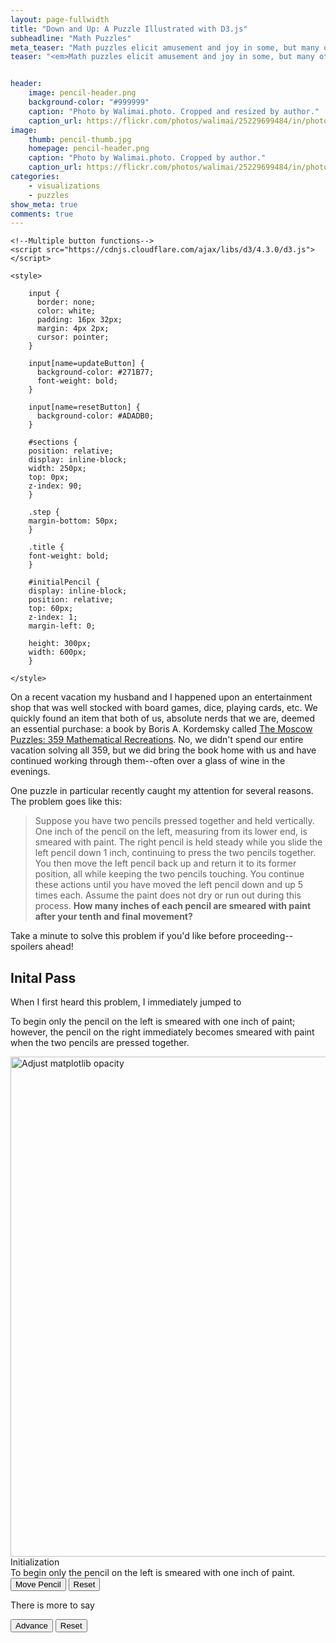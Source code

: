 ```yaml
---
layout: page-fullwidth
title: "Down and Up: A Puzzle Illustrated with D3.js"
subheadline: "Math Puzzles"
meta_teaser: "Math puzzles elicit amusement and joy in some, but many others approach with absolute dread.  Such trepidation is often unnecessary, however, because a simple visual--like the ones illustrated in this post--may be all you need to find a solution!"
teaser: "<em>Math puzzles elicit amusement and joy in some, but many others approach with absolute dread.  Such trepidation is often unnecessary, however, because a simple visual--like the ones illustrated in this post--may be all you need to find a solution!</em>"


header:
    image: pencil-header.png
    background-color: "#999999"
    caption: "Photo by Walimai.photo. Cropped and resized by author."
    caption_url: https://flickr.com/photos/walimai/25229699484/in/photolist-ErsNEG-2gWfWJp-2h2dTYD-21e7kYh-2hMuoCA-7Jhrwt-2hJD2CU-2evZDJr-2g8Rf7k-2hatveD-2hD18ss-2hdjvm1-22h15Xm-2eXYJLx-28tkg66-C89Nd-2fc34SK-2hTcErb-PFZPhK-6Y9nMP-8M2wEz-2eFmLoj-8FH3DA-yPZMyU-2hx2fnv-ZbcBFY-2hDgx14-28RNTi6-2d3nad7-acNrjv-66MwUt-8MffnB-8ADcj3-QVTA6Z-8L4iJJ-2gfnsnF-8WH13a-8N95S2-26ow8US-TATXBW-8JHvtW-2hvZXQe-8xKHNy-8YQE61-2ezu7Yc-9NmEw7-2gb7m62-8Li514-2htc6uz-2bAKBtq
image:
    thumb: pencil-thumb.jpg
    homepage: pencil-header.png
    caption: "Photo by Walimai.photo. Cropped by author."
    caption_url: https://flickr.com/photos/walimai/25229699484/in/photolist-ErsNEG-2gWfWJp-2h2dTYD-21e7kYh-2hMuoCA-7Jhrwt-2hJD2CU-2evZDJr-2g8Rf7k-2hatveD-2hD18ss-2hdjvm1-22h15Xm-2eXYJLx-28tkg66-C89Nd-2fc34SK-2hTcErb-PFZPhK-6Y9nMP-8M2wEz-2eFmLoj-8FH3DA-yPZMyU-2hx2fnv-ZbcBFY-2hDgx14-28RNTi6-2d3nad7-acNrjv-66MwUt-8MffnB-8ADcj3-QVTA6Z-8L4iJJ-2gfnsnF-8WH13a-8N95S2-26ow8US-TATXBW-8JHvtW-2hvZXQe-8xKHNy-8YQE61-2ezu7Yc-9NmEw7-2gb7m62-8Li514-2htc6uz-2bAKBtq
categories:
    - visualizations
    - puzzles
show_meta: true
comments: true
---
```


<head>
    <script type="text/javascript" src="http://mbostock.github.com/d3/d3.js"></script>

    <!--Multiple button functions-->
    <script src="https://cdnjs.cloudflare.com/ajax/libs/d3/4.3.0/d3.js"></script>  

    <style> 

        input {
          border: none;
          color: white;
          padding: 16px 32px;
          margin: 4px 2px;
          cursor: pointer;
        }
        
        input[name=updateButton] {
          background-color: #271B77;
          font-weight: bold;
        }
        
        input[name=resetButton] {
          background-color: #ADADB0;
        }
        
        #sections {
        position: relative;
        display: inline-block;
        width: 250px;
        top: 0px;
        z-index: 90;
        }
        
        .step {
        margin-bottom: 50px;
        }
        
        .title {
        font-weight: bold;
        }
        
        #initialPencil {
        display: inline-block;
        position: relative;
        top: 60px;
        z-index: 1;
        margin-left: 0;
        
        height: 300px;
        width: 600px;
        }

    </style>
</head>

<!-- Begin Post -->


On a recent vacation my husband and I happened upon an entertainment shop that was well stocked with board games, dice, playing cards, etc.  We quickly found an item that both of us, absolute nerds that we are, deemed an essential purchase: a book by Boris A. Kordemsky called [The Moscow Puzzles: 359 Mathematical Recreations](https://www.amazon.com/Moscow-Puzzles-Mathematical-Recreations-Recreational/dp/0486270785/).  No, we didn't spend our entire vacation solving all 359, but we did bring the book home with us and have continued working through them--often over a glass of wine in the evenings.  

One puzzle in particular recently caught my attention for several reasons.  The problem goes like this:

> Suppose you have two pencils pressed together and held vertically.  One inch of the pencil on the left, measuring from its lower end, is smeared with paint.  The right pencil is held steady while you slide the left pencil down 1 inch, continuing to press the two pencils together.  You then move the left pencil back up and return it to its former position, all while keeping the two pencils touching.  You continue these actions until you have moved the left pencil down and up 5 times each.  Assume the paint does not dry or run out during this process.  <b>How many inches of each pencil are smeared with paint after your tenth and final movement?</b>

Take a minute to solve this problem if you'd like before proceeding--spoilers ahead!


## Inital Pass

When I first heard this problem, I immediately jumped to 


To begin only the pencil on the left is smeared with one inch of paint; however, the pencil on the right immediately becomes smeared with paint when the two pencils are pressed together.

<img src="{{ site.urlimg }}alpha.png" alt="Adjust matplotlib opacity" width = "800">

<div id='scroller'>
  <div id='sections'>
    <section class="step">
      <div class="title">Initialization</div>
        To begin only the pencil on the left is smeared with one inch of paint.
    </section>
    <section class="step">
      <!-- another section -->
    </section>
  </div>
  <div id="initialPencil">
  </div>
</div>


<div id="paintContainer">
    <div id="option">
        <input name="updateButton" 
               type="button" 
               value="Move Pencil" 
               onclick="movePencil(); addPaint(1,800); addPaint(2,2000); incrUnits();"/>
        <input name="resetButton" 
               type="button" 
               value="Reset" 
               onclick="removePaint()"/>
    </div>
</div>

There is more to say

<div id="contraContainer">
    <div id="option">
        <input name="updateButton" 
               type="button" 
               value="Advance" 
               onclick="moveBlushers('left', 0); sickBlusher(); moveBlushers('center', 2500); sickGrinner();"/>
        <input name="resetButton" 
               type="button" 
               value="Reset"
               onclick="makeWell()"/>
</div>


<!-- Initial Pencils -->
<script>
var dataset = [1, 2];
var pencilColor = "#F0C446";
var paintColor = "#271B77";

var svg = d3.select("div#initialPencil").append("svg")
  .attr("width",300)
  .attr("height", 300)
  .attr("align","center")
  .style('transform', 'translate(50%, 0%)');

var objects = svg.append("g");

var pencils = objects.selectAll("g").data(dataset)
                .enter()
                .append("g")
                .attr("id", function(d, i) { return i; })
                .attr("transform",function(d, i) {return "translate(" + i*30 + ",0)";});

var rects = pencils.append("rect")
                   .attr("x", 30)
                   .attr("y", 30)
                   .attr("width", 30)
                   .attr("height", 180)
                   .attr("fill", pencilColor)
                   .style("fill-opacity", .7)
                   .style("stroke-width",".2em")
                   .style("stroke", pencilColor);

var triangles = pencils.append("path")
                       .attr('d', function(d,i) { 
                                var x = 0, y = 30;
                                return 'M ' + (30+x) +' '+ y + ' l 15 -30 l 15 30 z';
                             })
                       .attr("fill", pencilColor)
                       .style("fill-opacity", .4)
                       .style("stroke-width",".2em")
                       .style("stroke", pencilColor);

var tips = pencils.append("path")
                  .attr('d', function(d, i) {
                            var x = 7.5, y = 15;
                            return 'M ' + (30+x) + ' ' + y + ' l ' + x + ' ' + -y + ' l ' + x + ' ' + y + ' z';
                        })
                  .style("fill-opacity", .7)
                  .style("stroke-width",".2em")
                  .style("stroke", "#393731");
                  
var paintOne = pencils
                   .append("rect")
                   .attr("x", 30)
                   .attr("y", 180)
                   .attr("width", 30)
                   .attr("height", 30)
                   .attr("fill", paintColor)
                   .style("fill-opacity", 0.9)
                   .style("stroke-width",".2em")
                   .style("stroke", paintColor);
                   
</script>


<!-- Paint and Pencils Example -->
<script>
var dataset = [1, 2];
var pencilColor = "#F0C446";
var paintColor = "#271B77";

var svg = d3.select("div#paintContainer").append("svg")
  .attr("width",700)
  .attr("height", 400)
  .attr("align","center")
  .style('transform', 'translate(50%, 0%)');

var objects = svg.append("g");

var pencils = objects.selectAll("g").data(dataset)
                .enter()
                .append("g")
                .attr("id", function(d, i) { return i; })
                .attr("transform",function(d, i) {return "translate(" + i*50 + ",0)";});

var rects = pencils.append("rect")
                   .attr("x", 50)
                   .attr("y", 50)
                   .attr("width", 50)
                   .attr("height", 300)
                   .attr("fill", pencilColor)
                   .style("fill-opacity", .7)
                   .style("stroke-width",".2em")
                   .style("stroke", pencilColor);

var triangles = pencils.append("path")
                       .attr('d', function(d,i) { 
                                var x = 0, y = 50;
                                return 'M ' + (50+x) +' '+ y + ' l 25 -50 l 25 50 z';
                             })
                       .attr("fill", pencilColor)
                       .style("fill-opacity", .4)
                       .style("stroke-width",".2em")
                       .style("stroke", pencilColor);

var tips = pencils.append("path")
                  .attr('d', function(d, i) {
                            var x = 12.5, y = 25;
                            return 'M ' + (50+x) + ' ' + y + ' l ' + x + ' ' + -y + ' l ' + x + ' ' + y + ' z';
                        })
                  .style("fill-opacity", .7)
                  .style("stroke-width",".2em")
                  .style("stroke", "#393731");
                  
var paint = pencils.append("rect")
                   .attr("x", 50)
                   .attr("y", 300)
                   .attr("width", 50)
                   .attr("height", 50)
                   .attr("fill", paintColor)
                   .style("fill-opacity", 0.9)
                   .style("stroke-width",".2em")
                   .style("stroke", paintColor);


var text = svg.append("text");

text.attr("x", 225).attr("y", 50).attr("font-size",22);

var paintUnits = 1;

text.append("tspan").text("Paint:");
var paintText = text.append("tspan")
                    .attr("dx", 10)
                    .style("fill", paintColor)
                    .attr("font-weight", "bold")
                    .text(paintUnits + " Inch");
                  

// Functions called on button click
function movePencil() {
    d3.select("g").selectAll("*")
      .filter(function (d) { return d == 1; })
      .transition()
        .duration(750)
        .attr("transform", "translate(0,25)")
      .on("end",function() { // on end of transition...
		    d3.select(this)
		    	.transition() // second transition
					.delay(750)
					.attr("transform", "translate(0,0)")
		});
}

function addPaint(pencilNumber, delay) {
    d3.select("g").selectAll("*")
      .filter(function(d) { return d == pencilNumber; })
      .filter(function(d,i) { return i == 4; })
      .transition()
         .delay(delay)
         .attr("height", function(d) {
                            var height = d3.select(this)
                               .style('height')
                               .slice(0, -2)
                            return Math.min( Math.round(Number(height))+50, 300); } )
         .attr("y", function(d) {
                            var y = d3.select(this)
                               .style('y')
                               .slice(0, -2)
                            return Math.max( Math.round(Number(y))-50, 50); });
}


function incrUnits() {
    paintUnits++
    paintText.transition()
        .delay(2400)
        .text( Math.min(paintUnits, 6) + " Inches");
}


// Function called on reset button click
function removePaint() {
    paint
      .transition()
      .duration(500)
        .attr("y", 300)
        .attr("height", 50);
    paintUnits = 1
    paintText.transition()
        .delay(250)
        .text( paintUnits + " Inch");
}


</script>



<!-- Contra Example -->
<script>
var data = [1, 2, 3, 4, 5];

var s = d3.select("div#contraContainer").append("svg")
  .attr("width",700)
  .attr("height", 400)
  .style('transform', 'translate(40%, 5%)');
  
var blushGroup = s.append("g").attr("id", "blushers");
  
var blushers = blushGroup.selectAll("image").data(data)
    .enter()
    .append("image")
    .attr('xlink:href', function (d, i) {
                            if (i == 0) { return "{{ site.urlimg }}emoji_sick.png"; }
                            else { return "{{ site.urlimg }}emoji_blush.png"; }
    })
    .attr('width', 75)
    .attr('height', 75)
    .attr("x", function (d, i) { return d*100; })
    .attr("y", 0);

    
var grinGroup = s.append("g").attr("id", "grinners");

var grinners = grinGroup.selectAll("image").data(data)
    .enter()
    .append("image")
    .attr('xlink:href', "{{ site.urlimg }}emoji_grin.png")
    .attr('width', 70)
    .attr('height', 70)
    .attr("x", function (d, i) { return d*100; })
    .attr("y", 100);

var sickNum = 1;

function moveBlushers(pos, delay) {
    if (sickNum == 1) { return; }
    else {
    d3.select("#blushers")
      .selectAll("image")
      .transition()
      .delay(delay)
      .duration(1000)
      .attr("transform", function(d) { if (pos=="left") {return "translate(-100,0)";}
                                      else if (pos=="center") {return "translate(0, 0)";}
                                     });
    };                                   
}

function sickBlusher() {
    if (sickNum == 1) { return; }
    else { delay = 1200; }
    d3.select("#blushers")
      .selectAll("image")
      .filter( function (d) { return d == sickNum; } )
      .transition()
      .delay(delay)
      .style("opacity", 0)
      .attr("xlink:href", "{{ site.urlimg }}emoji_sick.png")
      .transition()
      .duration(800)
      .ease(d3.easeLinear)
      .style("opacity", 1);
}

function sickGrinner() {
    if (sickNum == 1) { delay = 300; }
    else { delay = 3300; }
    d3.select("#grinners")
      .selectAll("image")
      .filter( function (d) { return d == sickNum; } )
      .transition()
        .delay(delay)
        .style("opacity", 0)
      .on("end", function() {
                    d3.select(this)
                      .transition()
                        .duration(800)
                        .ease(d3.easeLinear)
                        .style("opacity", 1)
                        .attr("xlink:href", "{{ site.urlimg }}emoji_sick.png")
                        .attr("width", 75)
                        .attr("height", 75)
                })
    sickNum++;
}


function makeWell() {
    d3.select("#blushers")
      .selectAll("image")
      .attr('xlink:href', function (d, i) {
                              if (i == 0) { return "{{ site.urlimg }}emoji_sick.png"; }
                              else { return "{{ site.urlimg }}emoji_blush.png"; }
      })
      .attr("width", 75)
      .attr("height", 75)
    d3.select("#grinners")
      .selectAll("image")
      .attr("xlink:href", "{{ site.urlimg }}emoji_grin.png")
      .attr("width", 70)
      .attr("height", 70)
    sickNum = 1;
}

</script>